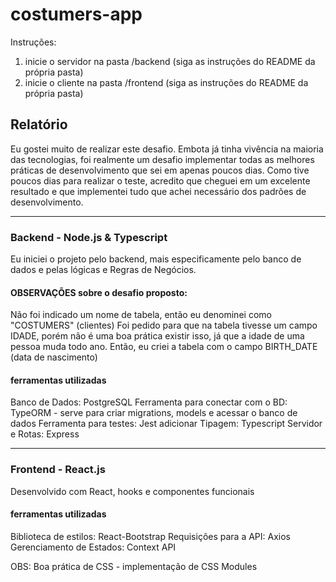 # costumers-app
Instruções:
1. inicie o servidor na pasta /backend (siga as instruções do README da própria pasta)
2. inicie o cliente na pasta /frontend (siga as instruções do README da própria pasta)


## Relatório

Eu gostei muito de realizar este desafio. Embota já tinha vivência na maioria das tecnologias, foi realmente um desafio implementar todas as melhores práticas de desenvolvimento que sei em apenas poucos dias. Como tive poucos dias para realizar o teste, acredito que cheguei em um excelente resultado e que implementei tudo que achei necessário dos padrões de desenvolvimento.

----------------------------------------
### Backend - Node.js & Typescript
Eu iniciei o projeto pelo backend, mais especificamente pelo banco de dados e pelas lógicas e Regras de Negócios.

#### OBSERVAÇÕES sobre o desafio proposto: 
 Não foi indicado um nome de tabela, então eu denominei como "COSTUMERS" (clientes)
 Foi pedido para que na tabela tivesse um campo IDADE, porém não é uma boa prática existir isso, já que a idade de uma pessoa muda todo ano. Então, eu criei a tabela com o campo BIRTH_DATE (data de nascimento)

#### ferramentas utilizadas
Banco de Dados: PostgreSQL
Ferramenta para conectar com o BD: TypeORM - serve para criar migrations, models e acessar o banco de dados
Ferramenta para testes: Jest
adicionar Tipagem: Typescript
Servidor e Rotas: Express

----------------------------------------
### Frontend - React.js
Desenvolvido com React, hooks e componentes funcionais

#### ferramentas utilizadas
Biblioteca de estilos: React-Bootstrap
Requisições para a API: Axios
Gerenciamento de Estados: Context API

OBS: Boa prática de CSS - implementação de CSS Modules


